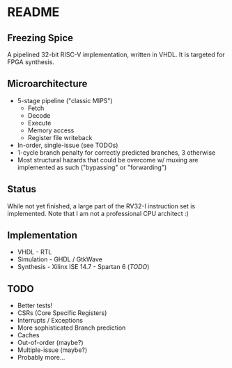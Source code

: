 README
======

Freezing Spice
--------------
A pipelined 32-bit RISC-V implementation, written in VHDL.  It is targeted for FPGA synthesis.

Microarchitecture
-----------------
+ 5-stage pipeline ("classic MIPS")
  + Fetch
  + Decode
  + Execute
  + Memory access
  + Register file writeback
+ In-order, single-issue (see TODOs)
+ 1-cycle branch penalty for correctly predicted branches, 3 otherwise
+ Most structural hazards that could be overcome w/ muxing are implemented as such ("bypassing" or "forwarding")

Status
------
While not yet finished, a large part of the RV32-I instruction set is implemented.  Note that I am not a professional CPU architect :)

Implementation
--------------
+ VHDL - RTL
+ Simulation - GHDL / GtkWave
+ Synthesis - Xilinx ISE 14.7 - Spartan 6 (*TODO*)

TODO
----
+ Better tests!
+ CSRs (Core Specific Registers)
+ Interrupts / Exceptions
+ More sophisticated Branch prediction
+ Caches
+ Out-of-order (maybe?)
+ Multiple-issue (maybe?)
+ Probably more...
